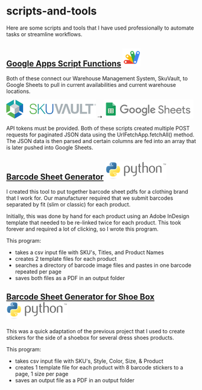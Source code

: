 # scripts-and-tools

Here are some scripts and tools that I have used professionally to automate tasks or streamline workflows.

## [Google Apps Script Functions](https://github.com/mhelltt/tools/tree/main/google-apps-script) ![google apps script logo](https://github.com/mhelltt/scripts-and-tools/blob/main/images/gapps-script-logo.png)
Both of these connect our Warehouse Management System, SkuVault, to Google Sheets to pull in current availabilities and current warehouse locations.

![skuvault logo](https://github.com/mhelltt/scripts-and-tools/blob/main/images/skuvault-logo.png) ⇢ ![google sheets logo](https://github.com/mhelltt/scripts-and-tools/blob/main/images/google-sheets-logo.png)

API tokens must be provided. Both of these scripts created multiple POST requests for paginated JSON data using the UrlFetchApp.fetchAll() method. The JSON data is then parsed and certain columns are fed into an array that is later pushed into Google Sheets.

## [Barcode Sheet Generator](https://github.com/mhelltt/tools/tree/main/barcodes) ![python](https://github.com/mhelltt/scripts-and-tools/blob/main/images/python-logo.png)
I created this tool to put together barcode sheet pdfs for a clothing brand that I work for. Our manufacturer required that we submit barcodes separated by fit (slim or classic) for each product.

Initially, this was done by hand for each product using an Adobe InDesign template that needed to be re-linked twice for each product. This took forever and required a lot of clicking, so I wrote this program.

This program:  
* takes a csv input file with SKU's, Titles, and Product Names
* creates 2 template files for each product
* searches a directory of barcode image files and pastes in one barcode repeated per page
* saves both files as a PDF in an output folder

## [Barcode Sheet Generator for Shoe Box](https://github.com/mhelltt/tools/tree/main/barcodes-shoes) ![python](https://github.com/mhelltt/scripts-and-tools/blob/main/images/python-logo.png)
This was a quick adaptation of the previous project that I used to create stickers for the side of a shoebox for several dress shoes products.

This program:
* takes csv input file with SKU's, Style, Color, Size, & Product
* creates 1 template file for each product with 8 barcode stickers to a page, 1 size per page
* saves an output file as a PDF in an output folder
